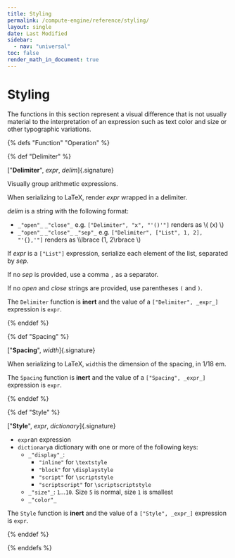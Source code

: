 ```yaml
---
title: Styling
permalink: /compute-engine/reference/styling/
layout: single
date: Last Modified
sidebar:
  - nav: "universal"
toc: false
render_math_in_document: true
---
```


# Styling

The functions in this section represent a visual difference that is not usually
material to the interpretation of an expression such as text color and size or
other typographic variations.

{% defs "Function" "Operation" %} 

{% def "Delimiter" %} 

[&quot;**Delimiter**&quot;, _expr_, _delim_]{.signature}


Visually group arithmetic expressions.

When serializing to LaTeX, render _expr_ wrapped in a delimiter. 

_delim_ is a string with the following format:
- `_"open"_` `_"close"_` e.g. `["Delimiter", "x", "'()'"]` renders as \\( (x) \\)
- `_"open"_` `_"close"_` `_"sep"_` e.g. `["Delimiter", ["List", 1, 2], "'{},'"]` renders as \\\lbrace (1, 2\rbrace \\)


If _expr_ is a `["List"]` expression, serialize each element of the list, separated by _sep_.

If no _sep_ is provided, use a comma `,` as a separator.

If no _open_ and _close_ strings are provided, use parentheses `(` and `)`.

The `Delimiter` function is **inert** and the value of a `["Delimiter", _expr_]` expression is `expr`.

{% enddef %}

{% def "Spacing" %} 

[&quot;**Spacing**&quot;, _width_]{.signature}


When serializing to LaTeX,  `width`is the dimension of the spacing, in 1/18 em.

The `Spacing` function is **inert** and the value of a `["Spacing", _expr_]` expression is `expr`.

{% enddef %}



{% def "Style" %} 

[&quot;**Style**&quot;, _expr_, _dictionary_]{.signature}



- `expr`an expression
- `dictionary`a dictionary with one or more of the following keys:
  - `_"display"_`:
    - `"inline"` for `\textstyle`
    - `"block"` for `\displaystyle`
    - `"script"` for `\scriptstyle`
    - `"scriptscript"` for `\scriptscriptstyle`
  - `_"size"_`: `1`...`10`. Size `5` is normal, size `1` is smallest
  - `_"color"_`


The `Style` function is **inert** and the value of a `["Style", _expr_]` expression is `expr`.

{% enddef %}



{% enddefs %}

</section>




